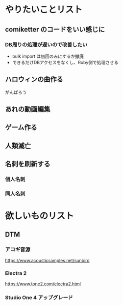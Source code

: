 # やりたいことリスト

## comiketter のコードをいい感じに

### DB周りの処理が遅いので改善したい

* bulk import は初回のみにするか撤廃
* できるだけDBアクセスをなくし、Ruby側で処理させる

## ハロウィンの曲作る

がんばろう

## あれの動画編集

## ゲーム作る

## 人類滅亡

## 名刺を刷新する

### 個人名刺

### 同人名刺


# 欲しいものリスト

## DTM

### アコギ音源

https://www.acousticsamples.net/sunbird

### Electra 2

https://www.tone2.com/electra2.html

### Studio One 4 アップグレード

